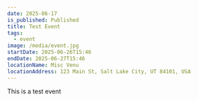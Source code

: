 ```yaml
---
date: 2025-06-17
is_published: Published
title: Test Event
tags:
  - event
image: /media/event.jpg
startDate: 2025-06-26T15:46
endDate: 2025-06-27T15:46
locationName: Misc Venu
locationAddress: 123 Main St, Salt Lake City, UT 84101, USA
---
```

This is a test event
